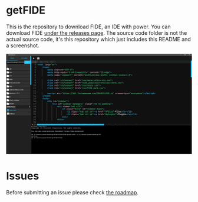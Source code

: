 # getFIDE

This is the repository to download FIDE, an IDE with power. You can download FIDE [under the releases page](https://github.com/fishcode23/getFIDE/releases). The source code folder is not the actual source code, it's this repository which just includes this README and a screenshot.

![Screenshot](https://raw.githubusercontent.com/fishcode23/getFIDE/main/screenshot.jpg)

# Issues

Before submitting an issue please check [the roadmap](https://github.com/users/fishcode23/projects/1).
